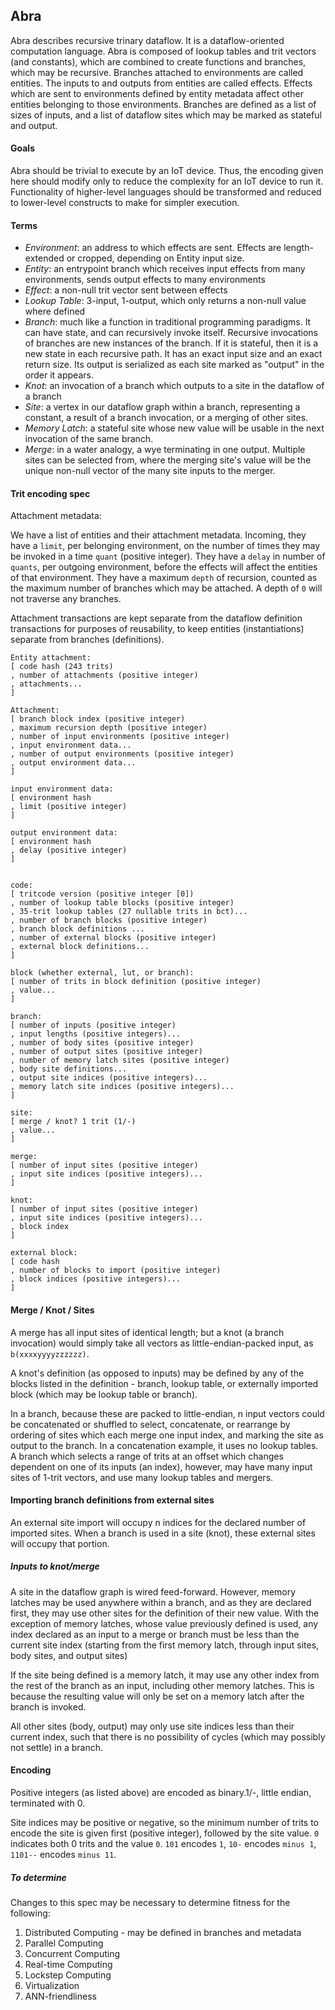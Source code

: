 
## Abra

Abra describes recursive trinary dataflow. It is a dataflow-oriented
computation language. Abra is composed of lookup tables and trit vectors
(and constants), which are combined to create functions and branches,
which may be recursive. Branches attached to environments are called
entities. The inputs to and outputs from entities are called effects.
Effects which are sent to environments defined by entity metadata affect
other entities belonging to those environments. Branches are defined as
a list of sizes of inputs, and a list of dataflow sites which may be
marked as stateful and output.

#### Goals

Abra should be trivial to execute by an IoT device. Thus, the encoding
given here should modify only to reduce the complexity for an IoT device
to run it. Functionality of higher-level languages should be transformed
and reduced to lower-level constructs to make for simpler execution.

#### Terms

 * *Environment*: an address to which effects are sent. Effects are
    length-extended or cropped, depending on Entity input size.
 * *Entity*: an entrypoint branch which receives input effects from many
    environments, sends output effects to many environments
 * *Effect*: a non-null trit vector sent between effects
 * *Lookup Table*: 3-input, 1-output, which only returns a non-null value
    where defined
 * *Branch*: much like a function in traditional programming paradigms. It
    can have state, and can recursively invoke itself. Recursive
    invocations of branches are new instances of the branch. If it is
    stateful, then it is a new state in each recursive path. It has an
    exact input size and an exact return size. Its output is serialized
    as each site marked as "output" in the order it appears.
 * *Knot*: an invocation of a branch which outputs to a site in the
    dataflow of a branch
 * *Site*: a vertex in our dataflow graph within a branch, representing a
    constant, a result of a branch invocation, or a merging of other
    sites.
 * *Memory Latch*: a stateful site whose new value will be usable in the
    next invocation of the same branch.
 * *Merge*: in a water analogy, a wye terminating in one output. Multiple
    sites can be selected from, where the merging site's value will be
    the unique non-null vector of the many site inputs to the merger.

#### Trit encoding spec

Attachment metadata:

We have a list of entities and their attachment metadata. Incoming, they
have a `limit`, per belonging environment, on the number of times they
may be invoked in a time `quant` (positive integer). They have a `delay`
in number of `quants`, per outgoing environment, before the effects will
affect the entities of that environment. They have a maximum `depth` of
recursion, counted as the maximum number of branches which may be
attached. A depth of `0` will not traverse any branches.

Attachment transactions are kept separate from the dataflow definition
transactions for purposes of reusability, to keep entities
(instantiations) separate from branches (definitions).

```
Entity attachment:
[ code hash (243 trits)
, number of attachments (positive integer)
, attachments...
]

Attachment:
[ branch block index (positive integer)
, maximum recursion depth (positive integer)
, number of input environments (positive integer)
, input environment data...
, number of output environments (positive integer)
, output environment data...
]

input environment data:
[ environment hash
, limit (positive integer)
]

output environment data:
[ environment hash
, delay (positive integer)
]


code:
[ tritcode version (positive integer [0])
, number of lookup table blocks (positive integer)
, 35-trit lookup tables (27 nullable trits in bct)...
, number of branch blocks (positive integer)
, branch block definitions ...
, number of external blocks (positive integer)
, external block definitions...
]

block (whether external, lut, or branch):
[ number of trits in block definition (positive integer)
, value...
]

branch:
[ number of inputs (positive integer)
, input lengths (positive integers)...
, number of body sites (positive integer)
, number of output sites (positive integer)
, number of memory latch sites (positive integer)
, body site definitions...
, output site indices (positive integers)...
, memory latch site indices (positive integers)...
]

site:
[ merge / knot? 1 trit (1/-)
, value...
]

merge:
[ number of input sites (positive integer)
, input site indices (positive integers)...
]

knot:
[ number of input sites (positive integer)
, input site indices (positive integers)...
, block index
]

external block:
[ code hash
, number of blocks to import (positive integer)
, block indices (positive integers)...
]
```

#### Merge / Knot / Sites

A merge has all input sites of identical length; but a knot (a branch
invocation) would simply take all vectors as little-endian-packed input,
as `b(xxxxyyyyzzzzzz)`.

A knot's definition (as opposed to inputs) may be defined by any of the
blocks listed in the definition - branch, lookup table, or externally
imported block (which may be lookup table or branch).

In a branch, because these are packed to little-endian, n input vectors
could be concatenated or shuffled to select, concatenate, or rearrange
by ordering of sites which each merge one input index, and marking the
site as output to the branch. In a concatenation example, it uses no
lookup tables. A branch which selects a range of trits at an offset
which changes dependent on one of its inputs (an index), however, may
have many input sites of 1-trit vectors, and use many lookup tables and
mergers.

#### Importing branch definitions from external sites

An external site import will occupy n indices for the declared number of
imported sites. When a branch is used in a site (knot), these external
sites will occupy that portion.

##### Inputs to knot/merge

A site in the dataflow graph is wired feed-forward. However, memory
latches may be used anywhere within a branch, and as they are declared
first, they may use other sites for the definition of their new value.
With the exception of memory latches, whose value previously defined is
used, any index declared as an input to a merge or branch must be less
than the current site index (starting from the first memory latch,
through input sites, body sites, and output sites)

If the site being defined is a memory latch, it may use any other index
from the rest of the branch as an input, including other memory latches.
This is because the resulting value will only be set on a memory latch
after the branch is invoked.

All other sites (body, output) may only use site indices less than their
current index, such that there is no possibility of cycles (which may
possibly not settle) in a branch.

#### Encoding
Positive integers (as listed above) are encoded as binary.1/-, little
endian, terminated with 0.

Site indices may be positive or negative, so the minimum number of trits
to encode the site is given first (positive integer), followed by the
site value. `0` indicates both 0 trits and the value `0`. `101` encodes
`1`, `10-` encodes `minus 1`, `1101--` encodes `minus 11`.

##### To determine
Changes to this spec may be necessary to determine fitness for the
following:

1. Distributed Computing - may be defined in branches and metadata
2. Parallel Computing
3. Concurrent Computing
4. Real-time Computing
5. Lockstep Computing
6. Virtualization
7. ANN-friendliness
